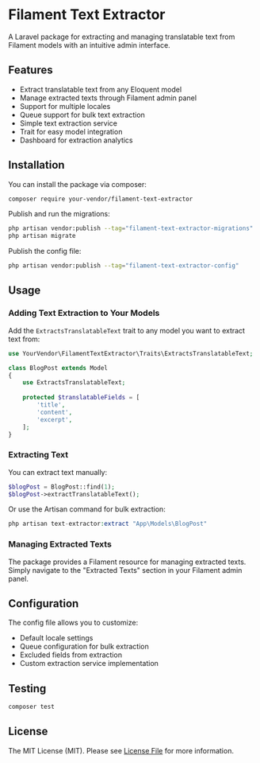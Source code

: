 # Filament Text Extractor

A Laravel package for extracting and managing translatable text from Filament models with an intuitive admin interface.

## Features

- Extract translatable text from any Eloquent model
- Manage extracted texts through Filament admin panel
- Support for multiple locales
- Queue support for bulk text extraction
- Simple text extraction service
- Trait for easy model integration
- Dashboard for extraction analytics

## Installation

You can install the package via composer:

```bash
composer require your-vendor/filament-text-extractor
```

Publish and run the migrations:

```bash
php artisan vendor:publish --tag="filament-text-extractor-migrations"
php artisan migrate
```

Publish the config file:

```bash
php artisan vendor:publish --tag="filament-text-extractor-config"
```

## Usage

### Adding Text Extraction to Your Models

Add the `ExtractsTranslatableText` trait to any model you want to extract text from:

```php
use YourVendor\FilamentTextExtractor\Traits\ExtractsTranslatableText;

class BlogPost extends Model
{
    use ExtractsTranslatableText;
    
    protected $translatableFields = [
        'title',
        'content',
        'excerpt',
    ];
}
```

### Extracting Text

You can extract text manually:

```php
$blogPost = BlogPost::find(1);
$blogPost->extractTranslatableText();
```

Or use the Artisan command for bulk extraction:

```php
php artisan text-extractor:extract "App\Models\BlogPost"
```

### Managing Extracted Texts

The package provides a Filament resource for managing extracted texts. Simply navigate to the "Extracted Texts" section in your Filament admin panel.

## Configuration

The config file allows you to customize:

- Default locale settings
- Queue configuration for bulk extraction
- Excluded fields from extraction
- Custom extraction service implementation

## Testing

```bash
composer test
```

## License

The MIT License (MIT). Please see [License File](LICENSE.md) for more information.
